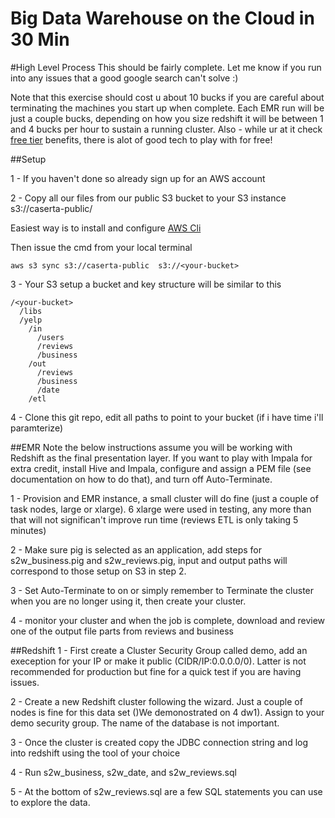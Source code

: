 Big Data Warehouse on the Cloud in 30 Min
============

#High Level Process
This should be fairly complete.  Let me know if you run into any issues that a good google search can't solve :)

Note that this exercise should cost u about 10 bucks if you are careful about terminating the machines you start up when complete.  Each EMR run will be just a couple bucks, depending on how you size redshift it will be between 1 and 4 bucks per hour to sustain a running cluster.
Also - while ur at it check [free tier](http://aws.amazon.com/free/) benefits, there is alot of good tech to play with for free!

##Setup

1 -  If you haven't done so already sign up for an AWS account

2 -  Copy all our files from our public S3 bucket to your S3 instance
s3://caserta-public/

Easiest way is to install and configure [AWS Cli](http://docs.aws.amazon.com/cli/latest/userguide/cli-chap-welcome.html)

Then issue the cmd from your local terminal
```
aws s3 sync s3://caserta-public  s3://<your-bucket>
```

3 -  Your S3 setup a bucket and key structure will be similar to this  

```
/<your-bucket>  
  /libs   
  /yelp  
    /in
      /users
      /reviews
	  /business 
	/out
	  /reviews
	  /business 
	  /date
	/etl
```			
			


4 - Clone this git repo, edit all paths to point to your bucket (if i have time i'll paramterize)


##EMR
Note the below instructions assume you will be working with Redshift as the final presentation layer.  If you want to play with Impala for extra credit, install Hive and Impala, configure and assign a PEM file (see documentation on how to do that), and turn off Auto-Terminate.

1 - Provision and EMR instance, a small cluster will do fine (just a couple of task nodes, large or xlarge).  6 xlarge were used in testing, any more than that will not significan't improve run time (reviews ETL is only taking 5 minutes)

2 -  Make sure pig is selected as an application, add steps for s2w_business.pig and s2w_reviews.pig, input and output paths will correspond to those setup on S3 in step 2.

3 - Set Auto-Terminate to on or simply remember to Terminate the cluster when you are no longer using it, then create your cluster.

4 - monitor your cluster and when the job is complete, download and review one of the output file parts from reviews and business


##Redshift
1 - First create a Cluster Security Group called demo, add an exeception for your IP or make it public (CIDR/IP:0.0.0.0/0).  Latter is not recommended for production but fine for a quick test if you are having issues.

2 - Create a new Redshift cluster following the wizard. Just a couple of nodes is fine for this data set ()We demonostrated on 4 dw1).  Assign to your demo security group.  The name of the database is not important.  

3 - Once the cluster is created copy the JDBC connection string and log into redshift using the tool of your choice

4 - Run s2w_business, s2w_date, and s2w_reviews.sql

5 - At the bottom of s2w_reviews.sql are a few SQL statements you can use to explore the data.
